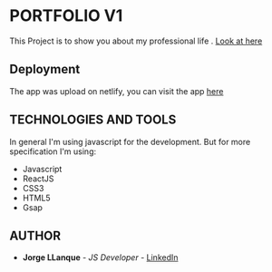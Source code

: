 # PORTFOLIO V1
This Project is to show you about my professional life . [Look at here](https://jorgellanque.netlify.app/)

## Deployment
 The app was upload on netlify, you can visit the app [here](https://jorgellanque.netlify.app/)

## TECHNOLOGIES AND TOOLS
 In general I'm using javascript for the development. But for more specification I'm using:
 * Javascript
 * ReactJS
 * CSS3
 * HTML5
 * Gsap

## AUTHOR
* **Jorge LLanque** - *JS Developer* - [LinkedIn](https://www.linkedin.com/in/jorgellanque)
